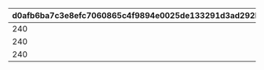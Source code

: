 |d0afb6ba7c3e8efc7060865c4f9894e0025de133291d3ad292bb9864795d5b43|c3c713ec02fda4ac1a7f7828d91dd29727afd4a7eea46ca0ebf722d8f892f0f6|24e7e74a30215f2ff114d06d65097ff13fc44476b55b9b4906c1dc03c69ff3a4|ae1280a2eedb072e16b115767a5c3209c0a9a8fc4c95fdac834f66a0e232eef6|0f4a78e773334b43b14df94a4fb73310e4b5bd0145203752034dc960e339e510|a655085c8d7d49dee140429b959b6486abe8f014c52d996ff32fe6c607ec198f|3d5d9cf3f55cff2763fe902b926e17ace04529b06900e9a387dfe4df7f25f42c|559738c49d1155b9631fa2ea7966b60dc847a55f8026a54d8fda27be703965ac|1dc711a1d71fe0af336879028e2bb6801dea445864afb01426a1f16c9fea2bff|bb2ab62d0a2a2710922abc2b1fef7e7b7c0e7345acdf71402d3351f9f18705a7|
| --- | --- | --- | --- | --- | --- | --- | --- | --- | --- |
|240|27011|1|2024/02/25 14:59:59|114|2023/08/15 15:00:00|240|1|27011|27008|
|240|27011|1|2025/02/25 23:59:59|114|2024/02/25 15:00:00|240|2|27011|27013|
|240|27011|1|2026/02/25 23:59:59|114|2025/02/26 00:00:00|240|3|27011|27019|